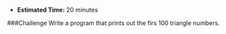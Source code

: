 * **Estimated Time:** 20 minutes

###Challenge
Write a program that prints out the firs 100 triangle numbers.